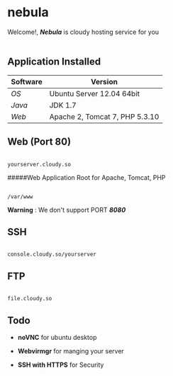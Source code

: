 nebula
======


Welcome!, **_Nebula_** is cloudy hosting service for you
<br>
</br>





## Application Installed

Software | Version
--- | --- 
*OS* | Ubuntu Server 12.04 64bit
*Java* | JDK 1.7
*Web* | Apache 2, Tomcat 7, PHP 5.3.10





## Web (Port 80)


```

yourserver.cloudy.so

```

#####Web Application Root for Apache, Tomcat, PHP


```

/var/www

```

**Warning** : We don't support PORT **_8080_**





## SSH


```

console.cloudy.so/yourserver

```





## FTP


```

file.cloudy.so

```





## Todo

- **noVNC** for ubuntu desktop

- **Webvirmgr** for manging your server

- **SSH with HTTPS** for Security









